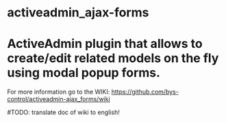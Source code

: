activeadmin_ajax-forms
======================

ActiveAdmin plugin that allows to create/edit related models on the fly using modal popup forms.
================================================================

For more information go to the WIKI: https://github.com/bys-control/activeadmin-ajax_forms/wiki

#TODO: translate doc of wiki to english!

